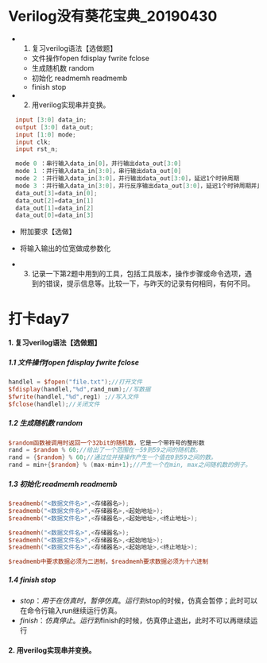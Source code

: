 # Verilog没有葵花宝典_20190430

- 1. 复习verilog语法【选做题】
  - 文件操作fopen fdisplay fwrite fclose
  - 生成随机数 random
  - 初始化 readmemh readmemb
  - finish stop
  
- 2. 用verilog实现串并变换。

```verilog
  input [3:0] data_in;
  output [3:0] data_out;
  input [1:0] mode;
  input clk;
  input rst_n;

  mode 0 ：串行输入data_in[0]，并行输出data_out[3:0]
  mode 1 ：并行输入data_in[3:0]，串行输出data_out[0]
  mode 2 ：并行输入data_in[3:0]，并行输出data_out[3:0]，延迟1个时钟周期
  mode 3 ：并行输入data_in[3:0]，并行反序输出data_out[3:0]，延迟1个时钟周期并且交换bit顺序
  data_out[3]=data_in[0]; 
  data_out[2]=data_in[1]
  data_out[1]=data_in[2]
  data_out[0]=data_in[3]
```

  - 附加要求【选做】
  - 将输入输出的位宽做成参数化

- 3. 记录一下第2题中用到的工具，包括工具版本，操作步骤或命令选项，遇到的错误，提示信息等。比较一下，与昨天的记录有何相同，有何不同。

# 打卡day7

#### 1. 复习verilog语法【选做题】

##### 1.1 文件操作fopen fdisplay fwrite fclose

```verilog
handlel = $fopen("file.txt");//打开文件
$fdisplay(handlel,"%d",rand_num);//写数据
$fwrite(handlel,"%d",reg1) ;//写入文件
$fclose(handlel);//关闭文件
```

##### 1.2 生成随机数 random

```verilog
$random函数被调用时返回一个32bit的随机数，它是一个带符号的整形数
rand = $random % 60;//给出了一个范围在－59到59之间的随机数。
rand = {$random} % 60;//通过位并接操作产生一个值在0到59之间的数。
rand = min+{$random} % (max-min+1);//产生一个在min, max之间随机数的例子。
```

##### 1.3 初始化 readmemh readmemb

```verilog
$readmemb("<数据文件名>",<存储器名>);
$readmemb("<数据文件名>",<存储器名>,<起始地址>);
$readmemb("<数据文件名>",<存储器名>,<起始地址>,<终止地址>);

$readmemh("<数据文件名>",<存储器名>);
$readmemh("<数据文件名>",<存储器名>,<起始地址>);
$readmemh("<数据文件名>",<存储器名>,<起始地址>,<终止地址>);

$readmemb中要求数据必须为二进制，$readmemh要求数据必须为十六进制
```

##### 1.4 finish stop

- $stop：用于在仿真时，暂停仿真。运行到$stop的时候，仿真会暂停；此时可以在命令行输入run继续运行仿真。
- $finish：仿真停止。运行到$finish的时候，仿真停止退出，此时不可以再继续运行

#### 2. 用verilog实现串并变换。

